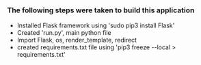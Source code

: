 <h1></h1>
<h3> The following steps were taken to build this application</h3>
<ul>
<li> Installed Flask framework using 'sudo pip3 install Flask'</li>
<li>Created 'run.py', main python file</li>
<li> Import Flask, os, render_template, redirect </li>
<li> created requirements.txt file using 'pip3 freeze --local > requirements.txt'</li>

</ul>